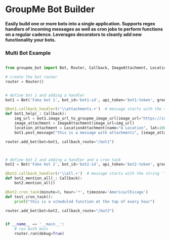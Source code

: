 # GroupMe Bot Builder

#### Easily build one or more bots into a single application. Supports regex handlers of incoming messages as well as cron jobs to perform functions on a regular cadence. Leverages decorators to cleanly add new functionality your bots.


### Multi Bot Example

```python

from groupme_bot import Bot, Router, Callback, ImageAttachment, LocationAttachment

# create the bot router
router = Router()


# define bot 1 and adding a handler
bot1 = Bot('Fake bot 1', bot_id='bot1-id', api_token='bot1-token', group_id='bot1-group-id')

@bot1.callback_handler(r'\\attachments.+')  # message starts with the string '\attachments'
def bot1_help(_: Callback):
    img_url = bot1.image_url_to_groupme_image_url(image_url="https://images.indianexpress.com/2020/12/Doodle.jpg")
    image_attachment = ImageAttachment(image_url=img_url)
    location_attachment = LocationAttachment(name="A Location", lat=100.000, lng=46.000)
    bot1.post_message("this is a message with attachments", [image_attachment, location_attachment])

router.add_bot(bot=bot1, callback_route="/bot1")



# define bot 2 and adding a handler and a cron task
bot2 = Bot('Fake bot 2', bot_id='bot2-id', api_token='bot2-token', group_id='bot2-group-id')

@bot2.callback_handler(r'\\all.+')  # message starts with the string '\all'
def bot2_mention_all(_: Callback):
    bot2.mention_all()

@bot2.cron_task(minute=0, hour='*', timezone='America/Chicago')
def test_cron_task():
    print("this is a scheduled function at the top of every hour")

router.add_bot(bot=bot2, callback_route="/bot2")


if __name__ == '__main__':
    # run both bots
    router.run(debug=True)
    
```
